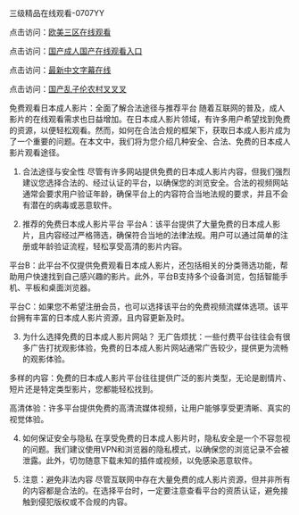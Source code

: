 三级精品在线观看-0707YY

点击访问：<a href="https://rtj-3zo.pages.dev/">欧美三区在线观看</a>

点击访问：<a href="https://vassv.pages.dev/">国产成人国产在线观看入口</a>

点击访问：<a href="https://gsd-agv.pages.dev/">最新中文字幕在线</a>

点击访问：<a href="https://gda-c7m.pages.dev/">国产乱子伦农村叉叉叉</a>

免费观看日本成人影片：全面了解合法途径与推荐平台
随着互联网的普及，成人影片的在线观看需求也日益增加。在日本成人影片领域，有许多用户希望找到免费的资源，以便轻松观看。然而，如何在合法合规的框架下，获取日本成人影片成为了一个重要的问题。在本文中，我们将为您介绍几种安全、合法、免费的日本成人影片观看途径。

1. 合法途径与安全性
尽管有许多网站提供免费的日本成人影片内容，但我们强烈建议您选择合法的、经过认证的平台，以确保您的浏览安全。合法的视频网站通常会要求用户验证年龄，确保平台上的内容符合当地法规的要求，并且不会有潜在的病毒或恶意软件。

2. 推荐的免费日本成人影片平台
平台A：该平台提供了大量免费的日本成人影片，且内容经过严格筛选，确保符合当地的法律法规。用户可以通过简单的注册或年龄验证流程，轻松享受高清的影片内容。

平台B：此平台不仅提供免费观看日本成人影片，还包括相关的分类筛选功能，帮助用户快速找到自己感兴趣的影片。此外，平台B支持多个设备浏览，包括智能手机、平板和桌面浏览器。

平台C：如果您不希望注册会员，也可以选择该平台的免费视频流媒体选项。该平台拥有丰富的日本成人影片资源，且内容更新及时。

3. 为什么选择免费的日本成人影片网站？
无广告烦扰：一些付费平台往往会有很多广告打扰观影体验，免费的日本成人影片网站通常广告较少，提供更为流畅的观影体验。

多样的内容：免费的日本成人影片平台往往提供广泛的影片类型，无论是剧情片、短片还是特定类型影片，您都能轻松找到。

高清体验：许多平台提供免费的高清流媒体视频，让用户能够享受更清晰、真实的视觉体验。

4. 如何保证安全与隐私
在享受免费的日本成人影片时，隐私安全是一个不容忽视的问题。我们建议使用VPN和浏览器的隐私模式，以确保您的浏览记录不会被泄露。此外，切勿随意下载未知的插件或视频，以免感染恶意软件。

5. 注意：避免非法内容
尽管互联网中存在大量免费的成人影片资源，但并非所有的内容都是合法的。在选择平台时，一定要注意查看平台的资质认证，避免接触到侵犯版权或不合规的内容。

<span style="display:none;">[Canonical link]( https://github.com/rui20250707/rui20250707 ）</span>
